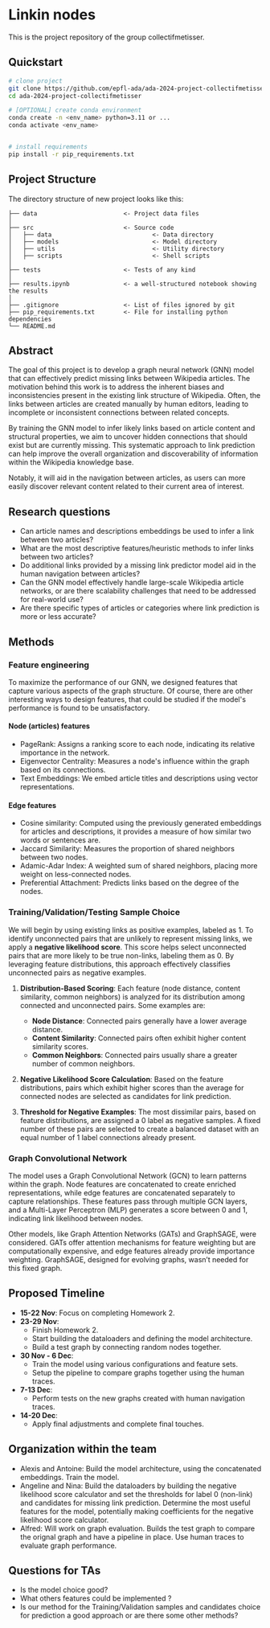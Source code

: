 
# Linkin nodes

This is the project repository of the group collectifmetisser.

## Quickstart

```bash
# clone project
git clone https://github.com/epfl-ada/ada-2024-project-collectifmetisser
cd ada-2024-project-collectifmetisser

# [OPTIONAL] create conda environment
conda create -n <env_name> python=3.11 or ...
conda activate <env_name>


# install requirements
pip install -r pip_requirements.txt
```

## Project Structure

The directory structure of new project looks like this:

```
├── data                        <- Project data files
│
├── src                         <- Source code
│   ├── data                            <- Data directory
│   ├── models                          <- Model directory
│   ├── utils                           <- Utility directory
│   ├── scripts                         <- Shell scripts
│
├── tests                       <- Tests of any kind
│
├── results.ipynb               <- a well-structured notebook showing the results
│
├── .gitignore                  <- List of files ignored by git
├── pip_requirements.txt        <- File for installing python dependencies
└── README.md
```

## Abstract

The goal of this project is to develop a graph neural network (GNN) model that can effectively predict missing links between Wikipedia articles. The motivation behind this work is to address the inherent biases and inconsistencies present in the existing link structure of Wikipedia. Often, the links between articles are created manually by human editors, leading to incomplete or inconsistent connections between related concepts.

By training the GNN model to infer likely links based on article content and structural properties, we aim to uncover hidden connections that should exist but are currently missing. This systematic approach to link prediction can help improve the overall organization and discoverability of information within the Wikipedia knowledge base.

Notably, it will aid in the navigation between articles, as users can more easily discover relevant content related to their current area of interest.

## Research questions

- Can article names and descriptions embeddings be used to infer a link between two articles?
- What are the most descriptive features/heuristic methods to infer links between two articles?
- Do additional links provided by a missing link predictor model aid in the human navigation between articles?
- Can the GNN model effectively handle large-scale Wikipedia article networks, or are there scalability challenges that need to be addressed for real-world use?
- Are there specific types of articles or categories where link prediction is more or less accurate?

## Methods

### Feature engineering

To maximize the performance of our GNN, we designed features that capture various aspects of the graph structure. Of course, there are other interesting ways to design features, that could be studied if the model's performance is found to be unsatisfactory.

#### Node (articles) features

- PageRank: Assigns a ranking score to each node, indicating its relative importance in the network.
- Eigenvector Centrality: Measures a node's influence within the graph based on its connections.
- Text Embeddings: We embed article titles and descriptions using vector representations.

#### Edge features

- Cosine similarity: Computed using the previously generated embeddings for articles and descriptions, it provides a measure of how similar two words or sentences are.
- Jaccard Similarity: Measures the proportion of shared neighbors between two nodes.
- Adamic-Adar Index: A weighted sum of shared neighbors, placing more weight on less-connected nodes.
- Preferential Attachment: Predicts links based on the degree of the nodes.

### Training/Validation/Testing Sample Choice

We will begin by using existing links as positive examples, labeled as 1. To identify unconnected pairs that are unlikely to represent missing links, we apply a **negative likelihood score**. This score helps select unconnected pairs that are more likely to be true non-links, labeling them as 0. By leveraging feature distributions, this approach effectively classifies unconnected pairs as negative examples.

1. **Distribution-Based Scoring**: Each feature (node distance, content similarity, common neighbors) is analyzed for its distribution among connected and unconnected pairs. Some examples are:
   - **Node Distance**: Connected pairs generally have a lower average distance.
   - **Content Similarity**: Connected pairs often exhibit higher content similarity scores.
   - **Common Neighbors**: Connected pairs usually share a greater number of common neighbors.

2. **Negative Likelihood Score Calculation**: Based on the feature distributions, pairs which exhibit higher scores than the average for connected nodes are selected as candidates for link prediction.

3. **Threshold for Negative Examples**: The most dissimilar pairs, based on feature distributions, are assigned a 0 label as negative samples. A fixed number of these pairs are selected to create a balanced dataset with an equal number of 1 label connections already present.

### Graph Convolutional Network

The model uses a Graph Convolutional Network (GCN) to learn patterns within the graph. Node features are concatenated to create enriched representations, while edge features are concatenated separately to capture relationships. These features pass through multiple GCN layers, and a Multi-Layer Perceptron (MLP) generates a score between 0 and 1, indicating link likelihood between nodes.

Other models, like Graph Attention Networks (GATs) and GraphSAGE, were considered. GATs offer attention mechanisms for feature weighting but are computationally expensive, and edge features already provide importance weighting. GraphSAGE, designed for evolving graphs, wasn’t needed for this fixed graph.

## Proposed Timeline

- **15-22 Nov**: Focus on completing Homework 2.
- **23-29 Nov**: 
  - Finish Homework 2.
  - Start building the dataloaders and defining the model architecture.
  - Build a test graph by connecting random nodes together.
- **30 Nov - 6 Dec**: 
  - Train the model using various configurations and feature sets.
  - Setup the pipeline to compare graphs together using the human traces.
- **7-13 Dec**: 
  - Perform tests on the new graphs created with human navigation traces.
- **14-20 Dec**: 
  - Apply final adjustments and complete final touches.

## Organization within the team

- Alexis and Antoine: Build the model architecture, using the concatenated embeddings. Train the model.
- Angeline and Nina: Build the dataloaders by building the negative likelihood score calculator and set the thresholds for label 0 (non-link) and candidates for missing link prediction. Determine the most useful features for the model, potentially making coefficients for the negative likelihood score calculator.
- Alfred: Will work on graph evaluation. Builds the test graph to compare the orignal graph and have a pipeline in place. Use human traces to evaluate graph performance.

## Questions for TAs

- Is the model choice good?
- What others features could be implemented ? 
- Is our method for the Training/Validation samples and candidates choice for prediction a good approach or are there some other methods?
